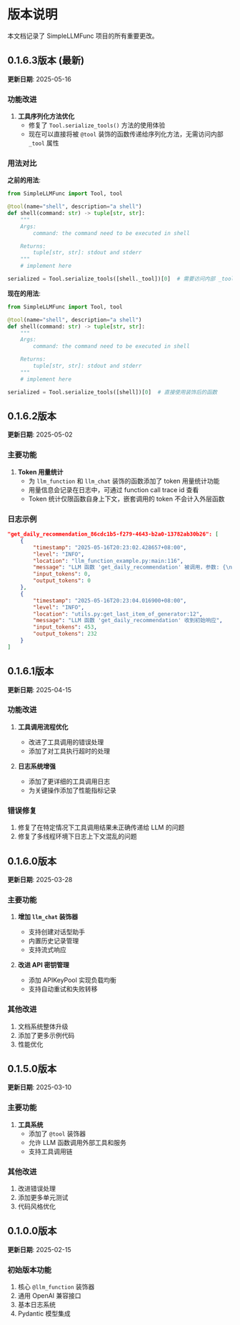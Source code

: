 # 版本说明

本文档记录了 SimpleLLMFunc 项目的所有重要更改。

## 0.1.6.3版本 (最新)

**更新日期**: 2025-05-16

### 功能改进

1. **工具序列化方法优化**
   - 修复了 `Tool.serialize_tools()` 方法的使用体验
   - 现在可以直接将被 `@tool` 装饰的函数传递给序列化方法，无需访问内部 `_tool` 属性

### 用法对比

**之前的用法**:
```python
from SimpleLLMFunc import Tool, tool

@tool(name="shell", description="a shell")
def shell(command: str) -> tuple[str, str]:
    """
    Args:
        command: the command need to be executed in shell

    Returns:
        tuple[str, str]: stdout and stderr
    """
    # implement here

serialized = Tool.serialize_tools([shell._tool])[0]  # 需要访问内部 _tool 属性
```

**现在的用法**:
```python
from SimpleLLMFunc import Tool, tool

@tool(name="shell", description="a shell")
def shell(command: str) -> tuple[str, str]:
    """
    Args:
        command: the command need to be executed in shell

    Returns:
        tuple[str, str]: stdout and stderr
    """
    # implement here

serialized = Tool.serialize_tools([shell])[0]  # 直接使用装饰后的函数
```

## 0.1.6.2版本

**更新日期**: 2025-05-02

### 主要功能

1. **Token 用量统计**
   - 为 `llm_function` 和 `llm_chat` 装饰的函数添加了 token 用量统计功能
   - 用量信息会记录在日志中，可通过 function call trace id 查看
   - Token 统计仅限函数自身上下文，嵌套调用的 token 不会计入外层函数

### 日志示例

```json
"get_daily_recommendation_86cdc1b5-f279-4643-b2a0-13782ab30b26": [
    {
        "timestamp": "2025-05-16T20:23:02.428657+08:00",
        "level": "INFO",
        "location": "llm_function_example.py:main:116",
        "message": "LLM 函数 'get_daily_recommendation' 被调用，参数: {\n    \"city\": \"Hangzhou\"\n}",
        "input_tokens": 0,
        "output_tokens": 0
    },
    {
        "timestamp": "2025-05-16T20:23:04.016900+08:00",
        "level": "INFO",
        "location": "utils.py:get_last_item_of_generator:12",
        "message": "LLM 函数 'get_daily_recommendation' 收到初始响应",
        "input_tokens": 453,
        "output_tokens": 232
    }
]
```

## 0.1.6.1版本

**更新日期**: 2025-04-15

### 功能改进

1. **工具调用流程优化**
   - 改进了工具调用的错误处理
   - 添加了对工具执行超时的处理

2. **日志系统增强**
   - 添加了更详细的工具调用日志
   - 为关键操作添加了性能指标记录

### 错误修复

1. 修复了在特定情况下工具调用结果未正确传递给 LLM 的问题
2. 修复了多线程环境下日志上下文混乱的问题

## 0.1.6.0版本

**更新日期**: 2025-03-28

### 主要功能

1. **增加 `llm_chat` 装饰器**
   - 支持创建对话型助手
   - 内置历史记录管理
   - 支持流式响应

2. **改进 API 密钥管理**
   - 添加 APIKeyPool 实现负载均衡
   - 支持自动重试和失败转移

### 其他改进

1. 文档系统整体升级
2. 添加了更多示例代码
3. 性能优化

## 0.1.5.0版本

**更新日期**: 2025-03-10

### 主要功能

1. **工具系统**
   - 添加了 `@tool` 装饰器
   - 允许 LLM 函数调用外部工具和服务
   - 支持工具调用链

### 其他改进

1. 改进错误处理
2. 添加更多单元测试
3. 代码风格优化

## 0.1.0.0版本

**更新日期**: 2025-02-15

### 初始版本功能

1. 核心 `@llm_function` 装饰器
2. 通用 OpenAI 兼容接口
3. 基本日志系统
4. Pydantic 模型集成
